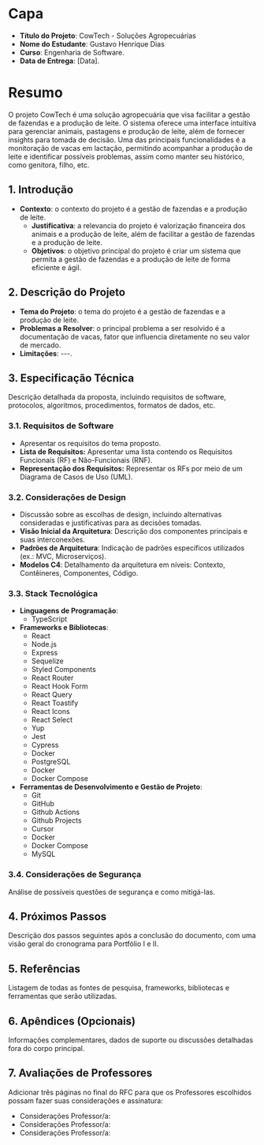 # Capa

- **Título do Projeto**: CowTech - Soluções Agropecuárias
- **Nome do Estudante**: Gustavo Henrique Dias
- **Curso**: Engenharia de Software.
- **Data de Entrega**: [Data].

# Resumo

O projeto CowTech é uma solução agropecuária que visa facilitar a gestão de fazendas e a produção de leite. O sistema oferece uma interface intuitiva para gerenciar animais, pastagens e produção de leite, além de fornecer insights para tomada de decisão. Uma das principais funcionalidades é a monitoração de vacas em lactação, permitindo acompanhar a produção de leite e identificar possíveis problemas, assim como manter seu histórico, como genitora, filho, etc.

## 1. Introdução

- **Contexto**: o contexto do projeto é a gestão de fazendas e a produção de leite.
  - **Justificativa**: a relevancia do projeto é valorização financeira dos animais e a produção de leite, além de facilitar a gestão de fazendas e a produção de leite.
  - **Objetivos**: o objetivo principal do projeto é criar um sistema que permita a gestão de fazendas e a produção de leite de forma eficiente e ágil.

## 2. Descrição do Projeto

- **Tema do Projeto**: o tema do projeto é a gestão de fazendas e a produção de leite.
- **Problemas a Resolver**: o principal problema a ser resolvido é a documentação de vacas, fator que influencia diretamente no seu valor de mercado.
- **Limitações**: ---.

## 3. Especificação Técnica

Descrição detalhada da proposta, incluindo requisitos de software, protocolos, algoritmos, procedimentos, formatos de dados, etc.

### 3.1. Requisitos de Software

- Apresentar os requisitos do tema proposto.
- **Lista de Requisitos:** Apresentar uma lista contendo os Requisitos Funcionais (RF) e Não-Funcionais (RNF).
- **Representação dos Requisitos:** Representar os RFs por meio de um Diagrama de Casos de Uso (UML).

### 3.2. Considerações de Design

- Discussão sobre as escolhas de design, incluindo alternativas consideradas e justificativas para as decisões tomadas.
- **Visão Inicial da Arquitetura**: Descrição dos componentes principais e suas interconexões.
- **Padrões de Arquitetura**: Indicação de padrões específicos utilizados (ex.: MVC, Microserviços).
- **Modelos C4**: Detalhamento da arquitetura em níveis: Contexto, Contêineres, Componentes, Código.

### 3.3. Stack Tecnológica

- **Linguagens de Programação**:
  - TypeScript
- **Frameworks e Bibliotecas**:
  - React
  - Node.js
  - Express
  - Sequelize
  - Styled Components
  - React Router
  - React Hook Form
  - React Query
  - React Toastify
  - React Icons
  - React Select
  - Yup
  - Jest
  - Cypress
  - Docker
  - PostgreSQL
  - Docker
  - Docker Compose
- **Ferramentas de Desenvolvimento e Gestão de Projeto**:
  - Git
  - GitHub
  - Github Actions
  - Github Projects
  - Cursor
  - Docker
  - Docker Compose
  - MySQL

### 3.4. Considerações de Segurança

Análise de possíveis questões de segurança e como mitigá-las.

## 4. Próximos Passos

Descrição dos passos seguintes após a conclusão do documento, com uma visão geral do cronograma para Portfólio I e II.

## 5. Referências

Listagem de todas as fontes de pesquisa, frameworks, bibliotecas e ferramentas que serão utilizadas.

## 6. Apêndices (Opcionais)

Informações complementares, dados de suporte ou discussões detalhadas fora do corpo principal.

## 7. Avaliações de Professores

Adicionar três páginas no final do RFC para que os Professores escolhidos possam fazer suas considerações e assinatura:

- Considerações Professor/a:
- Considerações Professor/a:
- Considerações Professor/a:
